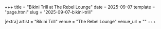 +++
title = "Bikini Trill at The Rebel Lounge"
date = 2025-09-07
template = "page.html"
slug = "2025-09-07-bikini-trill"

[extra]
artist = "Bikini Trill"
venue = "The Rebel Lounge"
venue_url = ""
+++

